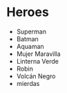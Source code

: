 # Heroes

* Superman
* Batman
* Aquaman
* Mujer Maravilla
* Linterna Verde
* Robin
* Volcán Negro
* mierdas
